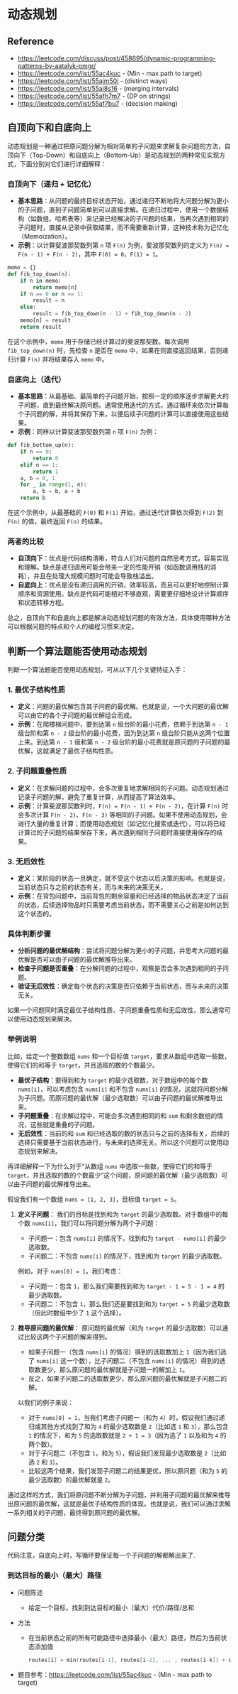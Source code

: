 # 动态规划

## Reference

- https://leetcode.com/discuss/post/458695/dynamic-programming-patterns-by-aatalyk-pmgr/
- https://leetcode.com/list/55ac4kuc - (Min - max path to target)
- https://leetcode.com/list/55ajm50i - (distinct ways)
- https://leetcode.com/list/55aj8s16 - (merging intervals)
- https://leetcode.com/list/55afh7m7 - (DP on strings)
- https://leetcode.com/list/55af7bu7 - (decision making)


## 自顶向下和自底向上

动态规划是一种通过把原问题分解为相对简单的子问题来求解复杂问题的方法，自顶向下（Top-Down）和自底向上（Bottom-Up）是动态规划的两种常见实现方式，下面分别对它们进行详细解释：

### 自顶向下（递归 + 记忆化）
- **基本思路**：从问题的最终目标状态开始，通过递归不断地将大问题分解为更小的子问题，直到子问题简单到可以直接求解。在递归过程中，使用一个数据结构（如数组、哈希表等）来记录已经解决的子问题的结果，当再次遇到相同的子问题时，直接从记录中获取结果，而不需要重新计算，这种技术称为记忆化（Memoization）。
- **示例**：以计算斐波那契数列第 `n` 项 `F(n)` 为例，斐波那契数列的定义为 `F(n) = F(n - 1) + F(n - 2)`，其中 `F(0) = 0`，`F(1) = 1`。
```python
memo = {}
def fib_top_down(n):
    if n in memo:
        return memo[n]
    if n == 0 or n == 1:
        result = n
    else:
        result = fib_top_down(n - 1) + fib_top_down(n - 2)
    memo[n] = result
    return result
```
在这个示例中，`memo` 用于存储已经计算过的斐波那契数。每次调用 `fib_top_down(n)` 时，先检查 `n` 是否在 `memo` 中，如果在则直接返回结果，否则递归计算 `F(n)` 并将结果存入 `memo` 中。

### 自底向上（迭代）
- **基本思路**：从最基础、最简单的子问题开始，按照一定的顺序逐步求解更大的子问题，直到最终解决原问题。通常使用迭代的方式，通过循环来依次计算每个子问题的解，并将其保存下来，以便后续子问题的计算可以直接使用这些结果。
- **示例**：同样以计算斐波那契数列第 `n` 项 `F(n)` 为例：
```python
def fib_bottom_up(n):
    if n == 0:
        return 0
    elif n == 1:
        return 1
    a, b = 0, 1
    for _ in range(1, n):
        a, b = b, a + b
    return b
```
在这个示例中，从最基础的 `F(0)` 和 `F(1)` 开始，通过迭代计算依次得到 `F(2)` 到 `F(n)` 的值，最终返回 `F(n)` 的结果。

### 两者的比较
- **自顶向下**：优点是代码结构清晰，符合人们对问题的自然思考方式，容易实现和理解。缺点是递归调用可能会带来一定的性能开销（如函数调用栈的消耗），并且在处理大规模问题时可能会导致栈溢出。
- **自底向上**：优点是没有递归调用的开销，效率较高，而且可以更好地控制计算顺序和资源使用。缺点是代码可能相对不够直观，需要更仔细地设计计算顺序和状态转移方程。

总之，自顶向下和自底向上都是解决动态规划问题的有效方法，具体使用哪种方法可以根据问题的特点和个人的编程习惯来决定。 

## 判断一个算法题能否使用动态规划

判断一个算法题能否使用动态规划，可从以下几个关键特征入手：

### 1. 最优子结构性质
- **定义**：问题的最优解包含其子问题的最优解。也就是说，一个大问题的最优解可以由它的各个子问题的最优解组合而成。
- **示例**：在爬楼梯问题中，要到达第 `n` 级台阶的最小花费，依赖于到达第 `n - 1` 级台阶和第 `n - 2` 级台阶的最小花费，因为到达第 `n` 级台阶只能从这两个位置上来。到达第 `n - 1` 级和第 `n - 2` 级台阶的最小花费就是原问题的子问题的最优解，这就满足了最优子结构性质。

### 2. 子问题重叠性质
- **定义**：在求解问题的过程中，会多次重复地求解相同的子问题。动态规划通过记录子问题的解，避免了重复计算，从而提高了算法效率。
- **示例**：计算斐波那契数列时，`F(n) = F(n - 1) + F(n - 2)`，在计算 `F(n)` 时会多次计算 `F(n - 2)`、`F(n - 3)` 等相同的子问题。如果不使用动态规划，会进行大量的重复计算；而使用动态规划（如记忆化搜索或迭代），可以将已经计算过的子问题的结果保存下来，再次遇到相同子问题时直接使用保存的结果。

### 3. 无后效性
- **定义**：某阶段的状态一旦确定，就不受这个状态以后决策的影响。也就是说，当前状态只与之前的状态有关，而与未来的决策无关。
- **示例**：在背包问题中，当前背包的剩余容量和已经选择的物品状态决定了当前的状态，后续选择物品时只需要考虑当前状态，而不需要关心之前是如何达到这个状态的。

### 具体判断步骤
- **分析问题的最优解结构**：尝试将问题分解为更小的子问题，并思考大问题的最优解是否可以由子问题的最优解推导出来。
- **检查子问题是否重叠**：在分解问题的过程中，观察是否会多次遇到相同的子问题。
- **验证无后效性**：确定每个状态的决策是否只依赖于当前状态，而与未来的决策无关。

如果一个问题同时满足最优子结构性质、子问题重叠性质和无后效性，那么通常可以使用动态规划来解决。

### 举例说明
比如，给定一个整数数组 `nums` 和一个目标值 `target`，要求从数组中选取一些数，使得它们的和等于 `target`，并且选取的数的个数最少。
- **最优子结构**：要得到和为 `target` 的最少选取数，对于数组中的每个数 `nums[i]`，可以考虑包含 `nums[i]` 和不包含 `nums[i]` 的情况，这就将问题分解为子问题。而原问题的最优解（最少选取数）可以由子问题的最优解推导出来。
- **子问题重叠**：在求解过程中，可能会多次遇到相同的和 `sum` 和剩余数组的情况，这些就是重叠的子问题。
- **无后效性**：当前的和 `sum` 和已经选取的数的状态只与之前的选择有关，后续的选择只需要基于当前状态进行，与未来的选择无关。所以这个问题可以使用动态规划来解决。 


再详细解释一下为什么对于“从数组 `nums` 中选取一些数，使得它们的和等于 `target`，并且选取的数的个数最少”这个问题，原问题的最优解（最少选取数）可以由子问题的最优解推导出来。

假设我们有一个数组 `nums = [1, 2, 3]`，目标值 `target = 5`。

1. **定义子问题**：
   我们的目标是找到和为 `target` 的最少选取数。对于数组中的每个数 `nums[i]`，我们可以将问题分解为两个子问题：
   - 子问题一：包含 `nums[i]` 的情况下，找到和为 `target - nums[i]` 的最少选取数。
   - 子问题二：不包含 `nums[i]` 的情况下，找到和为 `target` 的最少选取数。

   例如，对于 `nums[0] = 1`，我们考虑：
   - 子问题一：包含 `1`，那么我们需要找到和为 `target - 1 = 5 - 1 = 4` 的最少选取数。
   - 子问题二：不包含 `1`，那么我们还是要找到和为 `target = 5` 的最少选取数（但此时数组中少了 `1` 这个选择）。

2. **推导原问题的最优解**：
   原问题的最优解（和为 `target` 的最少选取数）可以通过比较这两个子问题的解来得到。
   - 如果子问题一（包含 `nums[i]` 的情况）得到的选取数加上 `1`（因为我们选了 `nums[i]` 这一个数），比子问题二（不包含 `nums[i]` 的情况）得到的选取数更少，那么原问题的最优解就是子问题一的解加上 `1`。
   - 反之，如果子问题二的选取数更少，那么原问题的最优解就是子问题二的解。

   以我们的例子来说：
   - 对于 `nums[0] = 1`，当我们考虑子问题一（和为 `4`）时，假设我们通过递归或其他方式找到了和为 `4` 的最少选取数是 `2`（比如选 `1` 和 `3`），那么包含 `1` 的情况下，和为 `5` 的选取数就是 `2 + 1 = 3`（因为选了 `1` 以及和为 `4` 的两个数）。
   - 对于子问题二（不包含 `1`，和为 `5`），假设我们发现最少选取数是 `2`（比如选 `2` 和 `3`）。
   - 比较这两个结果，我们发现子问题二的结果更优，所以原问题（和为 `5` 的最少选取数）的最优解就是 `2`。

通过这样的方式，我们将原问题不断分解为子问题，并利用子问题的最优解来推导出原问题的最优解，这就是最优子结构性质的体现。也就是说，我们可以通过求解一系列相关的子问题，最终得到原问题的最优解。 


## 问题分类

代码注意，自底向上时，写循环要保证每一个子问题的解都解出来了.

### 到达目标的最小（最大）路径

- 问题陈述
    - 给定一个目标，找到到达目标的最小（最大）代价/路径/总和

- 方法
    - 在当前状态之前的所有可能路径中选择最小（最大）路径，然后为当前状态添加值

        ```c++
        routes[i] = min(routes[i-1], routes[i-2], ... , routes[i-k]) + cost[i]
        ```

- 题目参考：https://leetcode.com/list/55ac4kuc - (Min - max path to target)